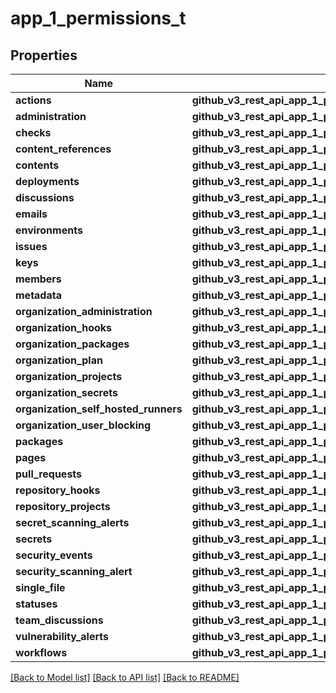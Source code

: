 # app_1_permissions_t

## Properties
Name | Type | Description | Notes
------------ | ------------- | ------------- | -------------
**actions** | **github_v3_rest_api_app_1_permissions_ACTIONS_e** |  | [optional] 
**administration** | **github_v3_rest_api_app_1_permissions_ADMINISTRATION_e** |  | [optional] 
**checks** | **github_v3_rest_api_app_1_permissions_CHECKS_e** |  | [optional] 
**content_references** | **github_v3_rest_api_app_1_permissions_CONTENTREFERENCES_e** |  | [optional] 
**contents** | **github_v3_rest_api_app_1_permissions_CONTENTS_e** |  | [optional] 
**deployments** | **github_v3_rest_api_app_1_permissions_DEPLOYMENTS_e** |  | [optional] 
**discussions** | **github_v3_rest_api_app_1_permissions_DISCUSSIONS_e** |  | [optional] 
**emails** | **github_v3_rest_api_app_1_permissions_EMAILS_e** |  | [optional] 
**environments** | **github_v3_rest_api_app_1_permissions_ENVIRONMENTS_e** |  | [optional] 
**issues** | **github_v3_rest_api_app_1_permissions_ISSUES_e** |  | [optional] 
**keys** | **github_v3_rest_api_app_1_permissions_KEYS_e** |  | [optional] 
**members** | **github_v3_rest_api_app_1_permissions_MEMBERS_e** |  | [optional] 
**metadata** | **github_v3_rest_api_app_1_permissions_METADATA_e** |  | [optional] 
**organization_administration** | **github_v3_rest_api_app_1_permissions_ORGANIZATIONADMINISTRATION_e** |  | [optional] 
**organization_hooks** | **github_v3_rest_api_app_1_permissions_ORGANIZATIONHOOKS_e** |  | [optional] 
**organization_packages** | **github_v3_rest_api_app_1_permissions_ORGANIZATIONPACKAGES_e** |  | [optional] 
**organization_plan** | **github_v3_rest_api_app_1_permissions_ORGANIZATIONPLAN_e** |  | [optional] 
**organization_projects** | **github_v3_rest_api_app_1_permissions_ORGANIZATIONPROJECTS_e** |  | [optional] 
**organization_secrets** | **github_v3_rest_api_app_1_permissions_ORGANIZATIONSECRETS_e** |  | [optional] 
**organization_self_hosted_runners** | **github_v3_rest_api_app_1_permissions_ORGANIZATIONSELFHOSTEDRUNNERS_e** |  | [optional] 
**organization_user_blocking** | **github_v3_rest_api_app_1_permissions_ORGANIZATIONUSERBLOCKING_e** |  | [optional] 
**packages** | **github_v3_rest_api_app_1_permissions_PACKAGES_e** |  | [optional] 
**pages** | **github_v3_rest_api_app_1_permissions_PAGES_e** |  | [optional] 
**pull_requests** | **github_v3_rest_api_app_1_permissions_PULLREQUESTS_e** |  | [optional] 
**repository_hooks** | **github_v3_rest_api_app_1_permissions_REPOSITORYHOOKS_e** |  | [optional] 
**repository_projects** | **github_v3_rest_api_app_1_permissions_REPOSITORYPROJECTS_e** |  | [optional] 
**secret_scanning_alerts** | **github_v3_rest_api_app_1_permissions_SECRETSCANNINGALERTS_e** |  | [optional] 
**secrets** | **github_v3_rest_api_app_1_permissions_SECRETS_e** |  | [optional] 
**security_events** | **github_v3_rest_api_app_1_permissions_SECURITYEVENTS_e** |  | [optional] 
**security_scanning_alert** | **github_v3_rest_api_app_1_permissions_SECURITYSCANNINGALERT_e** |  | [optional] 
**single_file** | **github_v3_rest_api_app_1_permissions_SINGLEFILE_e** |  | [optional] 
**statuses** | **github_v3_rest_api_app_1_permissions_STATUSES_e** |  | [optional] 
**team_discussions** | **github_v3_rest_api_app_1_permissions_TEAMDISCUSSIONS_e** |  | [optional] 
**vulnerability_alerts** | **github_v3_rest_api_app_1_permissions_VULNERABILITYALERTS_e** |  | [optional] 
**workflows** | **github_v3_rest_api_app_1_permissions_WORKFLOWS_e** |  | [optional] 

[[Back to Model list]](../README.md#documentation-for-models) [[Back to API list]](../README.md#documentation-for-api-endpoints) [[Back to README]](../README.md)


